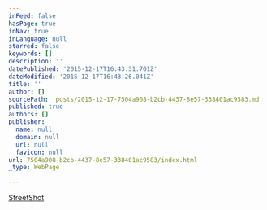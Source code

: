 ```yaml
---
inFeed: false
hasPage: true
inNav: true
inLanguage: null
starred: false
keywords: []
description: ''
datePublished: '2015-12-17T16:43:31.701Z'
dateModified: '2015-12-17T16:43:26.041Z'
title: ''
author: []
sourcePath: _posts/2015-12-17-7504a908-b2cb-4437-8e57-338401ac9583.md
published: true
authors: []
publisher:
  name: null
  domain: null
  url: null
  favicon: null
url: 7504a908-b2cb-4437-8e57-338401ac9583/index.html
_type: WebPage

---
```

[StreetShot][0]

[0]: https://thegrid.ai/streetshots/